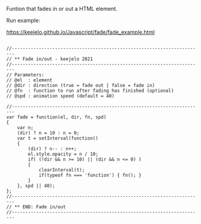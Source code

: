 Funtion that fades in or out a HTML element.

Run example:

https://keejelo.github.io/Javascript/fade/fade_example.html

<pre>
<code>
//-----------------------------------------------------------------------
// ** Fade in/out - keejelo 2021
//-----------------------------------------------------------------------
// Parameters:
// @el  : element
// @dir : direction (true = fade out | false = fade in)
// @fn  : function to run after fading has finished (optional)
// @spd : animation speed (default = 40)

//-----------------------------------------------------------------------
var fade = function(el, dir, fn, spd)
{
    var n;
    (dir) ? n = 10 : n = 0;
    var t = setInterval(function()
    {
        (dir) ? n-- : n++;
        el.style.opacity = n / 10;
        if( (!dir && n >= 10) || (dir && n <= 0) )
        {
            clearInterval(t);
            if(typeof fn === 'function') { fn(); }
        }
    }, spd || 40);
};
//-----------------------------------------------------------------------
// ** END: Fade in/out
//-----------------------------------------------------------------------  
</code>
</pre>
